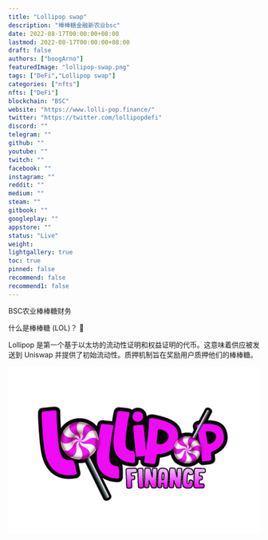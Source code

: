 ```yaml
---
title: "Lollipop swap"
description: "棒棒糖金融新农业bsc"
date: 2022-08-17T00:00:00+08:00
lastmod: 2022-08-17T00:00:00+08:00
draft: false
authors: ["boogArno"]
featuredImage: "lollipop-swap.png"
tags: ["DeFi","Lollipop swap"]
categories: ["nfts"]
nfts: ["DeFi"]
blockchain: "BSC"
website: "https://www.lolli-pop.finance/"
twitter: "https://twitter.com/lollipopdefi"
discord: ""
telegram: ""
github: ""
youtube: ""
twitch: ""
facebook: ""
instagram: ""
reddit: ""
medium: ""
steam: ""
gitbook: ""
googleplay: ""
appstore: ""
status: "Live"
weight: 
lightgallery: true
toc: true
pinned: false
recommend: false
recommend1: false
---
```

BSC农业棒棒糖财务

什么是棒棒糖 (LOL)？ 🍭

Lollipop 是第一个基于以太坊的流动性证明和权益证明的代币。这意味着供应被发送到 Uniswap 并提供了初始流动性。质押机制旨在奖励用户质押他们的棒棒糖。

![lollipopswap-dapp-defi-bsc-image1_9f356dcdc4a02d022d092030787ea98a](lollipopswap-dapp-defi-bsc-image1_9f356dcdc4a02d022d092030787ea98a.png)